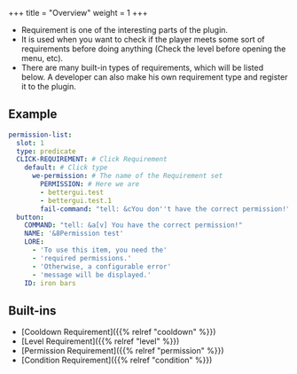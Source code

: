 +++
title = "Overview"
weight = 1
+++

* Requirement is one of the interesting parts of the plugin.
* It is used when you want to check if the player meets some sort of requirements before doing anything (Check the level before opening the menu, etc).
* There are many built-in types of requirements, which will be listed below. A developer can also make his own requirement type and register it to the plugin.

## Example

```yaml
permission-list:
  slot: 1
  type: predicate
  CLICK-REQUIREMENT: # Click Requirement
    default: # Click type
      we-permission: # The name of the Requirement set
        PERMISSION: # Here we are
        - bettergui.test
        - bettergui.test.1
        fail-command: "tell: &cYou don''t have the correct permission!"
  button:
    COMMAND: "tell: &a[v] You have the correct permission!"
    NAME: '&8Permission test'
    LORE:
      - 'To use this item, you need the'
      - 'required permissions.'
      - 'Otherwise, a configurable error'
      - 'message will be displayed.'
    ID: iron bars
```

## Built-ins
* [Cooldown Requirement]({{% relref "cooldown" %}})
* [Level Requirement]({{% relref "level" %}})
* [Permission Requirement]({{% relref "permission" %}})
* [Condition Requirement]({{% relref "condition" %}})
